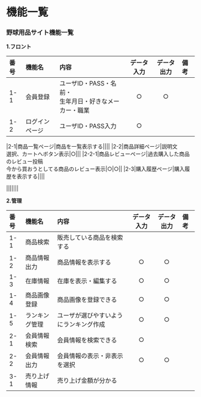 # 機能一覧
### 野球用品サイト機能一覧
**1.フロント**

|番号|機能名|内容|データ入力|データ出力|備考|
|:---|:---|:---|:---:|:---:|:---|
|1-1|会員登録|ユーザID・PASS・名前・<br>生年月日・好きなメーカー・職業|○|○||
|1-2|ログインページ|ユーザID・PASS入力|○|||

|2-1|商品一覧ページ|商品を一覧表示する||||
|2-2|商品詳細ページ|説明文<br>選択、カートへボタン表示|○|||
|2-2-1|商品レビューページ|過去購入した商品のレビュー投稿<br>今から買おうとしてる商品のレビュー表示|○|○||
|2-3|購入履歴ページ|購入履歴を表示する||||

|||||||

**2.管理**

|番号|機能名|内容|データ入力|データ出力|備考|
|:---|:---|:---|:---:|:---:|:---|
|1-1|商品検索|販売している商品を検索する||||
|1-2|商品情報出力|商品情報を表示する|○|○||
|1-3|在庫情報|在庫を表示・編集する|○|○||
|1-4|商品画像登録|商品画像を登録できる|○|○||
|1-5|ランキング管理|ユーザが選びやすいようにランキング作成|○|○||
|2-1|会員情報検索|会員情報を検索できる|○|||
|2-2|会員情報出力|会員情報の表示・非表示を選択|○|○||
|3-1|売り上げ情報|売り上げ金額が分かる||||
